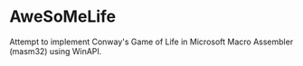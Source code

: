 # AweSoMeLife
Attempt to implement  Conway's Game of Life in Microsoft Macro Assembler (masm32) using WinAPI.
